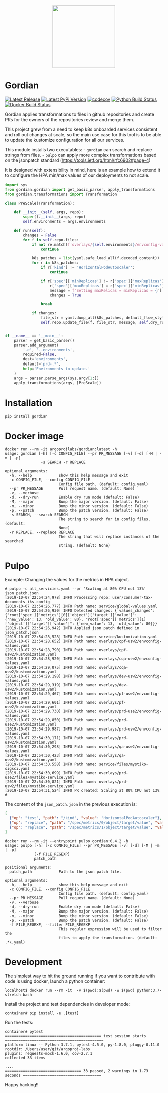 <div align="center">
<img width="200"
src=".github/gordian-logo.png">
</div>

Gordian
========

[![Latest Release](https://img.shields.io/github/v/release/argoproj-labs/gordian.svg)](https://github.com/argoproj-labs/gordian/releases/)
[![Latest PyPi Version](https://badge.fury.io/py/gordian.svg)](https://pypi.python.org/pypi/gordian/)
[![codecov](https://codecov.io/gh/argoproj-labs/gordian/branch/master/graph/badge.svg)](https://codecov.io/gh/argoproj-labs/gordian/)
[![Python Build Status](https://github.com/argoproj-labs/gordian/workflows/Python%20package/badge.svg)](https://github.com/argoproj-labs/gordian/actions?query=workflow%3A%22Python+package%22)
[![Docker Build Status](https://img.shields.io/docker/cloud/build/argoprojlabs/gordian.svg)](https://hub.docker.com/repository/docker/argoprojlabs/gordian)

Gordian applies transformations to files in github repositories and create PRs for the owners of the repositories review and merge them.

This project grew from a need to keep k8s onboarded services consistent and roll out changes at scale, so the main use case for this tool
is to be able to update the kustomize configuration for all our services.

This module installs two executables:
    - `gordian` can search and replace strings from files.
    - `pulpo` can apply more complex transformations based on the jsonpatch standard (https://tools.ietf.org/html/rfc6902#page-4)

It is designed with extensibility in mind, here is an example how to extend it to configure the HPA min/max values of our deployments to not scale.

```python
import sys
from gordian.gordian import get_basic_parser, apply_transformations
from gordian.transformations import Transformation

class PreScale(Transformation):

    def __init__(self, args, repo):
        super().__init__(args, repo)
        self.environments = args.environments

    def run(self):
        changes = False
        for f in self.repo.files:
            if not re.match(f'overlays/{self.environments}/envconfig-values.yaml', f.path):
                continue

            k8s_patches = list(yaml.safe_load_all(f.decoded_content))
            for r in k8s_patches:
                if r['kind'] != 'HorizontalPodAutoscaler':
                    continue

                if r['spec']['minReplicas'] != r['spec']['maxReplicas']:
                    r['spec']['maxReplicas'] = r['spec']['minReplicas']
                    message = f"Setting maxRelicas = minReplicas = {r['spec']['minReplicas']}"
                    changes = True

                break

            if changes:
                file_str = yaml.dump_all(k8s_patches, default_flow_style=False, explicit_start=True)
                self.repo.update_file(f, file_str, message, self.dry_run)


if __name__ == '__main__':
    parser = get_basic_parser()
    parser.add_argument(
        '-e', '--environments',
        required=False,
        dest='environments',
        default='prd-.*',
        help='Environments to update.'
    )
    args = parser.parse_args(sys.argv[1:])
    apply_transformations(args, [PreScale])
```


Installation
============
```
pip install gordian
```

Docker image
============
```
docker run --rm -it argoprojlabs/gordian:latest -h
usage: gordian [-h] [-c CONFIG_FILE] --pr PR_MESSAGE [-v] [-d] [-M | -m | -p]
                -s SEARCH -r REPLACE

optional arguments:
  -h, --help            show this help message and exit
  -c CONFIG_FILE, --config CONFIG_FILE
                        Config file path. (default: config.yaml)
  --pr PR_MESSAGE       Pull request name. (default: None)
  -v, --verbose
  -d, --dry-run         Enable dry run mode (default: False)
  -M, --major           Bump the major version. (default: False)
  -m, --minor           Bump the minor version. (default: False)
  -p, --patch           Bump the patch version. (default: False)
  -s SEARCH, --search SEARCH
                        The string to search for in config files. (default:
                        None)
  -r REPLACE, --replace REPLACE
                        The string that will replace instances of the searched
                        string. (default: None)
```

Pulpo
=====
Example: Changing the values for the metrics in HPA object.
```
# pulpo -c all_servicies.yaml --pr 'Scaling at 80% CPU not 13%' json_patch.json
[2019-10-07 22:54:24,978] INFO Processing repo: user/consumer-tax-documents-iks-config
[2019-10-07 22:54:26,777] INFO Path name: service/global-values.yaml
[2019-10-07 22:54:26,930] INFO Detected changes: {'values_changed': {"root['spec']['metrics'][0]['object']['target']['value']": {'new_value': 13, 'old_value': 80}, "root['spec']['metrics'][1]['object']['target']['value']": {'new_value': 13, 'old_value': 80}}}
[2019-10-07 22:54:26,942] INFO Applied json patch defined in json_patch.json
[2019-10-07 22:54:28,528] INFO Path name: service/kustomization.yaml
[2019-10-07 22:54:28,652] INFO Path name: overlays/cpf-usw2/envconfig-values.yaml
[2019-10-07 22:54:28,790] INFO Path name: overlays/cpf-usw2/kustomization.yaml
[2019-10-07 22:54:28,920] INFO Path name: overlays/cqa-usw2/envconfig-values.yaml
[2019-10-07 22:54:29,075] INFO Path name: overlays/cqa-usw2/kustomization.yaml
[2019-10-07 22:54:29,198] INFO Path name: overlays/dev-usw2/envconfig-values.yaml
[2019-10-07 22:54:29,319] INFO Path name: overlays/dev-usw2/kustomization.yaml
[2019-10-07 22:54:29,467] INFO Path name: overlays/pf-usw2/envconfig-values.yaml
[2019-10-07 22:54:29,601] INFO Path name: overlays/pf-usw2/kustomization.yaml
[2019-10-07 22:54:29,730] INFO Path name: overlays/prd-use2/envconfig-values.yaml
[2019-10-07 22:54:29,850] INFO Path name: overlays/prd-use2/kustomization.yaml
[2019-10-07 22:54:29,987] INFO Path name: overlays/prd-usw2/envconfig-values.yaml
[2019-10-07 22:54:30,171] INFO Path name: overlays/prd-usw2/kustomization.yaml
[2019-10-07 22:54:30,298] INFO Path name: overlays/qa-usw2/envconfig-values.yaml
[2019-10-07 22:54:30,423] INFO Path name: overlays/qa-usw2/kustomization.yaml
[2019-10-07 22:54:30,558] INFO Path name: service/files/mystiko-sigsci.yaml
[2019-10-07 22:54:30,699] INFO Path name: overlays/prd-use2/files/mystiko-service.yaml
[2019-10-07 22:54:30,821] INFO Path name: overlays/prd-usw2/files/mystiko-service.yaml
[2019-10-07 22:54:31,524] INFO PR created: Scaling at 80% CPU not 13%
#
```
The content of the `json_patch.json` in the previous execution is:
```json
[
  {"op": "test", "path": "/kind", "value": "HorizontalPodAutoscaler"},
  {"op": "replace", "path": "/spec/metrics/0/object/target/value", "value": 80},
  {"op": "replace", "path": "/spec/metrics/1/object/target/value", "value": 80}
]
```


```
docker run --rm -it --entrypoint pulpo gordian:0.4.2 -h
usage: pulpo [-h] [-c CONFIG_FILE] --pr PR_MESSAGE [-v] [-d] [-M | -m | -p]
             [-f FILE_REGEXP]
             patch_path

positional arguments:
  patch_path            Path to the json patch file.

optional arguments:
  -h, --help            show this help message and exit
  -c CONFIG_FILE, --config CONFIG_FILE
                        Config file path. (default: config.yaml)
  --pr PR_MESSAGE       Pull request name. (default: None)
  -v, --verbose
  -d, --dry-run         Enable dry run mode (default: False)
  -M, --major           Bump the major version. (default: False)
  -m, --minor           Bump the minor version. (default: False)
  -p, --patch           Bump the patch version. (default: False)
  -f FILE_REGEXP, --filter FILE_REGEXP
                        This regular expression will be used to filter the
                        files to apply the transformation. (default: .*\.yaml)
```

Development
===========
The simplest way to hit the ground running if you want to contribute with code is using docker, launch a python container:
```
localhost$ docker run --rm -it  -v $(pwd):$(pwd) -w $(pwd) python:3.7-stretch bash
```

Install the project and test dependencies in developer mode:
```
container# pip install -e .[test]
```

Run the tests:
```
container# pytest
=========================================== test session starts ============================================
platform linux -- Python 3.7.1, pytest-4.5.0, py-1.8.0, pluggy-0.11.0
rootdir: /Users/user/git/argoproj-labs
plugins: requests-mock-1.6.0, cov-2.7.1
collected 33 items

....
================================== 33 passed, 2 warnings in 1.73 seconds ===================================
```

Happy hacking!!
